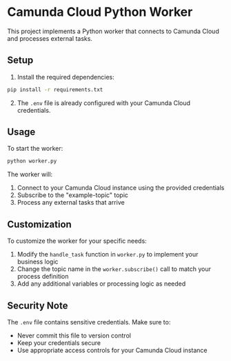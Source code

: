 # Camunda Cloud Python Worker

This project implements a Python worker that connects to Camunda Cloud and processes external tasks.

## Setup

1. Install the required dependencies:
```bash
pip install -r requirements.txt
```

2. The `.env` file is already configured with your Camunda Cloud credentials.

## Usage

To start the worker:
```bash
python worker.py
```

The worker will:
1. Connect to your Camunda Cloud instance using the provided credentials
2. Subscribe to the "example-topic" topic
3. Process any external tasks that arrive

## Customization

To customize the worker for your specific needs:

1. Modify the `handle_task` function in `worker.py` to implement your business logic
2. Change the topic name in the `worker.subscribe()` call to match your process definition
3. Add any additional variables or processing logic as needed

## Security Note

The `.env` file contains sensitive credentials. Make sure to:
- Never commit this file to version control
- Keep your credentials secure
- Use appropriate access controls for your Camunda Cloud instance 